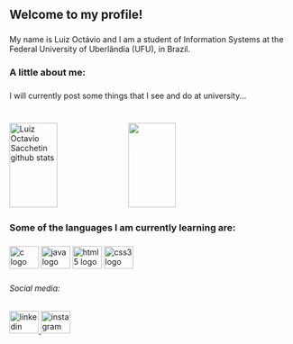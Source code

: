 <h2 align="left">Welcome to my profile!</h2>

###

<p align="left">My name is Luiz Octávio and I am a student of Information Systems at the Federal University of Uberlândia (UFU), in Brazil.</p>

###

<h3 align="left">A little about me:</h3>

###

<p align="left">I will currently post some things that I see and do at university...</p>

###

<br clear="both">

<div align="left">  
  <img width="41%" height="150px" src="https://github-readme-stats.vercel.app/api?username=LuizOctavioSB&show_icons=true&count_private=true&hide_border=true&title_color=8A2BE2&icon_color=8A2BE2&text_color=9932CC&bg_color=0a0c10&theme=transparent" alt="Luiz Octavio Sacchetin github stats" /> 
  <img width="41%" height="150px" src="https://github-readme-stats.vercel.app/api/top-langs/?username=LuizOctavioSB&layout=compact&hide_border=true&title_color=8A2BE2&text_color=9932CC&bg_color=0a0c10&theme=transparent" />
</div>

###

<h3 align="left">Some of the languages I am currently learning are:</h3>

###

<div align="left">
  <img src="https://cdn.jsdelivr.net/gh/devicons/devicon/icons/c/c-original.svg" height="40" width="52" alt="c logo"  />
  <img src="https://cdn.jsdelivr.net/gh/devicons/devicon/icons/java/java-original.svg" height="40" width="52" alt="java logo"  />
  <img src="https://cdn.jsdelivr.net/gh/devicons/devicon/icons/html5/html5-original.svg" height="40" width="52" alt="html5 logo"  />
  <img src="https://cdn.jsdelivr.net/gh/devicons/devicon/icons/css3/css3-original.svg" height="40" width="52" alt="css3 logo"  />
</div>

###

<h6 align="left">Social media:</h6>

###

<div align="left">
  <a href="https://www.linkedin.com/in/luizoctaviosb/" target="_blank">
    <img src="https://raw.githubusercontent.com/maurodesouza/profile-readme-generator/master/src/assets/icons/social/linkedin/default.svg" width="52" height="40" alt="linkedin logo"  />
  </a>
  <a href="https://www.instagram.com/luizsacchetin/" target="_blank">
    <img src="https://raw.githubusercontent.com/maurodesouza/profile-readme-generator/master/src/assets/icons/social/instagram/default.svg" width="52" height="40" alt="instagram logo"  />
  </a>
</div>

###
